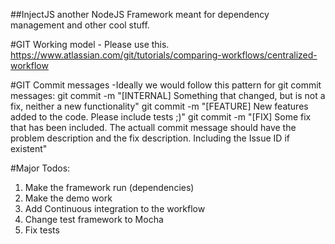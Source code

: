 ##InjectJS another NodeJS Framework meant for dependency management and other cool stuff.


#GIT Working model - Please use this.
https://www.atlassian.com/git/tutorials/comparing-workflows/centralized-workflow

#GIT Commit messages
-Ideally we would follow this pattern for git commit messages:
 git commit -m "[INTERNAL] Something that changed, but is not a fix, neither a new functionality"
 git commit -m "[FEATURE] New features added to the code. Please include tests ;)"
 git commit -m "[FIX] Some fix that has been included. The actuall commit message should have the problem description and the fix description. Including the Issue ID if existent"


#Major Todos:
1) Make the framework run (dependencies)
2) Make the demo work
3) Add Continuous integration to the workflow
4) Change test framework to Mocha
5) Fix tests





